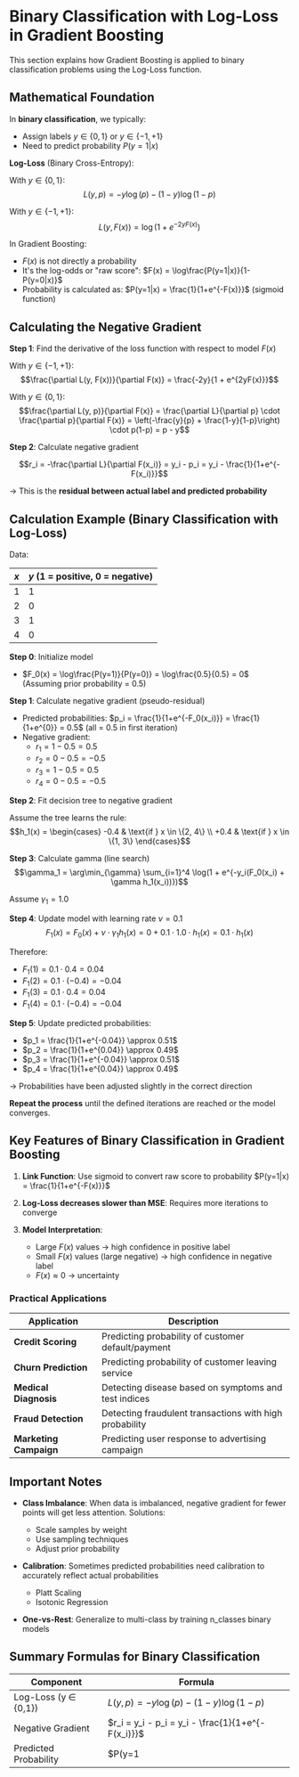 # **Binary Classification with Log-Loss in Gradient Boosting**

This section explains how Gradient Boosting is applied to binary classification problems using the Log-Loss function.

## **Mathematical Foundation**

In **binary classification**, we typically:
- Assign labels $y \in \{0, 1\}$ or $y \in \{-1, +1\}$
- Need to predict probability $P(y=1|x)$

**Log-Loss** (Binary Cross-Entropy):

With $y \in \{0, 1\}$:
$$L(y, p) = -y\log(p) - (1-y)\log(1-p)$$

With $y \in \{-1, +1\}$:
$$L(y, F(x)) = \log(1 + e^{-2yF(x)})$$

In Gradient Boosting:
- $F(x)$ is not directly a probability
- It's the log-odds or "raw score": $F(x) = \log\frac{P(y=1|x)}{1-P(y=0|x)}$
- Probability is calculated as: $P(y=1|x) = \frac{1}{1+e^{-F(x)}}$ (sigmoid function)

## **Calculating the Negative Gradient**

**Step 1**: Find the derivative of the loss function with respect to model $F(x)$

With $y \in \{-1, +1\}$:
$$\frac{\partial L(y, F(x))}{\partial F(x)} = \frac{-2y}{1 + e^{2yF(x)}}$$

With $y \in \{0, 1\}$:
$$\frac{\partial L(y, p)}{\partial F(x)} = \frac{\partial L}{\partial p} \cdot \frac{\partial p}{\partial F(x)} = \left(-\frac{y}{p} + \frac{1-y}{1-p}\right) \cdot p(1-p) = p - y$$

**Step 2**: Calculate negative gradient

$$r_i = -\frac{\partial L}{\partial F(x_i)} = y_i - p_i = y_i - \frac{1}{1+e^{-F(x_i)}}$$

→ This is the **residual between actual label and predicted probability**

## **Calculation Example (Binary Classification with Log-Loss)**

Data:

| $x$ | $y$ (1 = positive, 0 = negative) |
|-----|-----------------------------------|
| 1   | 1                                 |
| 2   | 0                                 |
| 3   | 1                                 |
| 4   | 0                                 |

**Step 0**: Initialize model
- $F_0(x) = \log\frac{P(y=1)}{P(y=0)} = \log\frac{0.5}{0.5} = 0$ (Assuming prior probability = 0.5)

**Step 1**: Calculate negative gradient (pseudo-residual)
- Predicted probabilities: $p_i = \frac{1}{1+e^{-F_0(x_i)}} = \frac{1}{1+e^{0}} = 0.5$ (all = 0.5 in first iteration)
- Negative gradient:
  - $r_1 = 1 - 0.5 = 0.5$
  - $r_2 = 0 - 0.5 = -0.5$
  - $r_3 = 1 - 0.5 = 0.5$
  - $r_4 = 0 - 0.5 = -0.5$

**Step 2**: Fit decision tree to negative gradient

Assume the tree learns the rule:
$$h_1(x) = 
\begin{cases}
-0.4 & \text{if } x \in \{2, 4\} \\
+0.4 & \text{if } x \in \{1, 3\}
\end{cases}$$

**Step 3**: Calculate gamma (line search)
$$\gamma_1 = \arg\min_{\gamma} \sum_{i=1}^4 \log(1 + e^{-y_i(F_0(x_i) + \gamma h_1(x_i))})$$

Assume $\gamma_1 = 1.0$

**Step 4**: Update model with learning rate $\nu = 0.1$
$$F_1(x) = F_0(x) + \nu \cdot \gamma_1 h_1(x) = 0 + 0.1 \cdot 1.0 \cdot h_1(x) = 0.1 \cdot h_1(x)$$

Therefore:
- $F_1(1) = 0.1 \cdot 0.4 = 0.04$
- $F_1(2) = 0.1 \cdot (-0.4) = -0.04$
- $F_1(3) = 0.1 \cdot 0.4 = 0.04$
- $F_1(4) = 0.1 \cdot (-0.4) = -0.04$

**Step 5**: Update predicted probabilities:
- $p_1 = \frac{1}{1+e^{-0.04}} \approx 0.51$
- $p_2 = \frac{1}{1+e^{0.04}} \approx 0.49$
- $p_3 = \frac{1}{1+e^{-0.04}} \approx 0.51$
- $p_4 = \frac{1}{1+e^{0.04}} \approx 0.49$

→ Probabilities have been adjusted slightly in the correct direction

**Repeat the process** until the defined iterations are reached or the model converges.

## **Key Features of Binary Classification in Gradient Boosting**

1. **Link Function**: Use sigmoid to convert raw score to probability
   $P(y=1|x) = \frac{1}{1+e^{-F(x)}}$

2. **Log-Loss decreases slower than MSE**: Requires more iterations to converge

3. **Model Interpretation**:
   - Large $F(x)$ values → high confidence in positive label
   - Small $F(x)$ values (large negative) → high confidence in negative label
   - $F(x) \approx 0$ → uncertainty

### **Practical Applications**

| Application | Description |
|-------------|-------------|
| **Credit Scoring** | Predicting probability of customer default/payment |
| **Churn Prediction** | Predicting probability of customer leaving service |
| **Medical Diagnosis** | Detecting disease based on symptoms and test indices |
| **Fraud Detection** | Detecting fraudulent transactions with high probability |
| **Marketing Campaign** | Predicting user response to advertising campaign |

## **Important Notes**

- **Class Imbalance**: When data is imbalanced, negative gradient for fewer points will get less attention. Solutions:
  - Scale samples by weight
  - Use sampling techniques
  - Adjust prior probability

- **Calibration**: Sometimes predicted probabilities need calibration to accurately reflect actual probabilities
  - Platt Scaling
  - Isotonic Regression

- **One-vs-Rest**: Generalize to multi-class by training n_classes binary models

## **Summary Formulas for Binary Classification**

| Component | Formula |
|-----------|---------|
| Log-Loss (y ∈ {0,1}) | $L(y, p) = -y\log(p) - (1-y)\log(1-p)$ |
| Negative Gradient | $r_i = y_i - p_i = y_i - \frac{1}{1+e^{-F(x_i)}}$ |
| Predicted Probability | $P(y=1|x) = \frac{1}{1+e^{-F(x)}}$ |